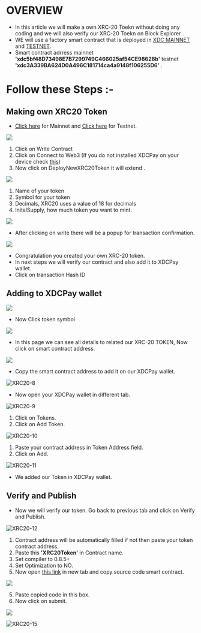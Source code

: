 # OVERVIEW
- In this article we will make a own XRC-20 Toekn without doing any coding and we will also verify our XRC-20 Toekn on Block Explorer .
- WE will use a factory smart contract that is deployed in [XDC MAINNET](https://explorer.xinfin.network/address/xdc5bf48d73498e7b7299749c466025af54ce98628b#readContract) and [TESTNET](https://explorer.apothem.network/address/xdc3a339ba624d0a496c181714ca4a9148f106255d6#readContract).
- Smart contract adrress mainnet **'xdc5bf48D73498E7B7299749C466025af54CE98628b'** testnet **'xdc3A339BA624D0A496C181714ca4a9148f106255D6'** .  

# Follow these Steps :- 

## Making own XRC20 Token

- [Click here](https://explorer.xinfin.network/address/xdc5bf48d73498e7b7299749c466025af54ce98628b#readContract) for Mainnet and [Click here](https://explorer.apothem.network/address/xdc3a339ba624d0a496c181714ca4a9148f106255d6#readContract) for Testnet.


![](https://user-images.githubusercontent.com/114102465/192290495-5667a79e-7482-430a-8229-718993cc3b2f.png)


 1. Click on Write Contract 
 2. Click on Connect to Web3 (If you do not installed XDCPay on your device check [this](https://github.com/mogithehurt/docs/blob/main/how-to/xdcpay.md#%EF%B8%8F-set-up-xdcpay-wallet))
 3. Now click on DeployNewXRC20Token it will extend .


![](https://user-images.githubusercontent.com/114102465/192291190-81586d16-6516-4873-876a-7d85f08c6cd4.png)


 1. Name of your token 
 2. Symbol for your token 
 3. Decimals, XRC20 uses a value of 18 for decimals
 4. InitalSupply, how much token you want to mint. 


![](https://user-images.githubusercontent.com/114102465/192293631-d9bfc598-cd54-461c-afbc-05761de088ec.png)


- After clicking on write there will be a popup for transaction confirmation. 


![](https://user-images.githubusercontent.com/114102465/192294412-d0cf81b6-18d3-453b-ac35-258bced57d09.png)
 
 
- Congratulation you created your own XRC-20 token.
- In next steps we will verify our contract and also add it to XDCPay wallet.
- Click on transaction Hash ID

## Adding to XDCPay wallet

![](https://user-images.githubusercontent.com/114102465/192295545-50bbbc28-e1ff-4a54-808f-de82deb93b52.png)


- Now Click token symbol 


![](https://user-images.githubusercontent.com/114102465/192296412-112fd3f3-3dc2-409f-9c84-890194f96ed0.png)


- In this page we can see all details to related our XRC-20 TOKEN, Now click on smart contract address.


![](https://user-images.githubusercontent.com/114102465/192297955-3fddc455-1dab-42a1-b514-ae81bf37adba.png)


- Copy the smart contract address to add it on our XDCPay wallet.


![XRC20-8](https://user-images.githubusercontent.com/114102465/192300111-a98d2858-7db2-4645-b88e-672e03806db2.png)


- Now open your XDCPay wallet in different tab.


![XRC20-9](https://user-images.githubusercontent.com/114102465/192300768-42f0df22-d913-4f76-b7e8-f24ffdcc4235.png)


 1. Click on Tokens.
 2. Click on Add Token.


![XRC20-10](https://user-images.githubusercontent.com/114102465/192301547-a05b0298-bbdc-4918-9204-ee3b9f89fd40.png)


 1. Paste your contract address in Token Address field.
 2. Click on Add.


![XRC20-11](https://user-images.githubusercontent.com/114102465/192302743-b86391c1-2752-46fd-8b68-45ad80bb57f7.png)


- We added our Token in XDCPay wallet. 

## Verify and Publish 

- Now we will verify our token. Go back to previous tab and click on Verify and Publish.


![XRC20-12](https://user-images.githubusercontent.com/114102465/192303803-13bc199a-5b7a-4b05-b11d-bd7291c04d48.png)


 1. Contract address will be automatically filled if not then paste your token contract address.
 2. Paste this **'XRC20Token'** in Contract name.
 3. Set compiler to 0.8.5+
 4. Set Optimization to NO.
 5. Now open [this link](https://explorer.xinfin.network/tokens/xdc75d5edfae0495777d23da10c47551477eaeea374#readContract) in new tab and copy source code smart contract.


![](https://user-images.githubusercontent.com/114102465/192307603-c840f43e-bb92-4e3a-a989-7e4a143a0131.png)


 5. Paste copied code in this box.
 6. Now click on submit.


![](https://user-images.githubusercontent.com/114102465/192304937-38b9fd75-2d57-47b0-9176-c3be7207e847.png)


![XRC20-15](https://user-images.githubusercontent.com/114102465/192310033-012cc700-b70a-48ef-b056-3c192537acff.png)



